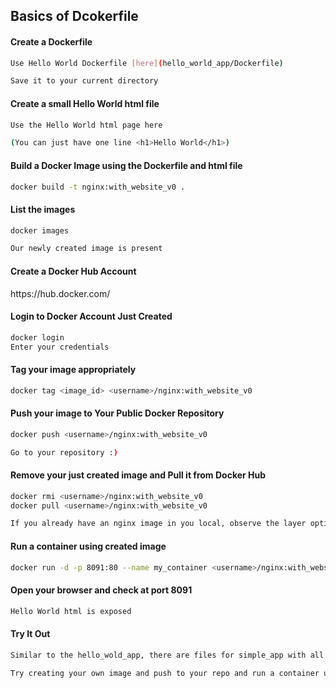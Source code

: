 <p align="center">
<h2> Basics of Dcokerfile </h2>
</p>

#### Create a Dockerfile
```bash
Use Hello World Dockerfile [here](hello_world_app/Dockerfile)

Save it to your current directory
```

#### Create a small Hello World html file
```bash
Use the Hello World html page here

(You can just have one line <h1>Hello World</h1>)
```

#### Build a Docker Image using the Dockerfile and html file
```bash
docker build -t nginx:with_website_v0 .
```

#### List the images
```bash
docker images

Our newly created image is present
```

#### Create a Docker Hub Account
<link>https://hub.docker.com/</link>

#### Login to Docker Account Just Created
```bash
docker login
Enter your credentials
```

#### Tag your image appropriately
```bash
docker tag <image_id> <username>/nginx:with_website_v0
```

#### Push your image to Your Public Docker Repository
```bash
docker push <username>/nginx:with_website_v0

Go to your repository :)
```

#### Remove your just created image and Pull it from Docker Hub
```bash
docker rmi <username>/nginx:with_website_v0
docker pull <username>/nginx:with_website_v0

If you already have an nginx image in you local, observe the layer optimization which we learnt in previous section
```

#### Run a container using created image
```bash
docker run -d -p 8091:80 --name my_container <username>/nginx:with_website_v0
```

#### Open your browser and check at port 8091
```bash
Hello World html is exposed
```

#### Try It Out
```bash
Similar to the hello_wold_app, there are files for simple_app with all required elements [here](simple_app/)

Try creating your own image and push to your repo and run a container using it and expose a port and check what is shows !!!
```
